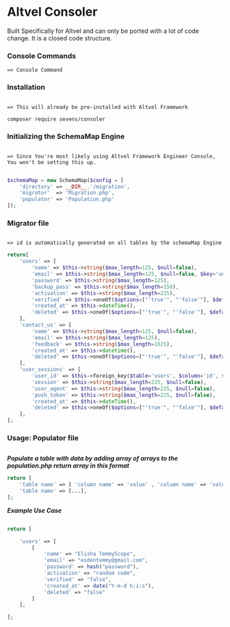 # Altvel Consoler

Built Specifically for Altvel and can only be ported with a lot of code change. It is a closed code structure.


### Console Commands

	=> Console Command


### Installation
##
	=> This will already be pre-installed with Altvel Framework

```bash
composer require sevens/consoler
```


### Initializing the SchemaMap Engine
##
	=> Since You're most likely using Altvel Framework Engineer Console, You won't be setting this up.
```php

$schemaMap = new SchemaMap($config = [ 
	'directory' => __DIR__.'/migration', 
	'migrator'  => 'Migration.php', 
	'populator' => 'Population.php'
]);

```


### Migrator file
##
	=> id is automatically generated on all tables by the schemaMap Engine

```php
return[
	'users' => [
		'name' => $this->string($max_length=125, $null=false),
		'email' => $this->string($max_length=125, $null=false, $key='unique'),
		'password' => $this->string($max_length=125),
		'backup_pass' => $this->string($max_length=150),
		'activation' => $this->string($max_length=225),
		'verified' => $this->oneOf($options=["'true'", "'false'"], $default="'false'" ),
		'created_at' => $this->dateTime(),
		'deleted' => $this->oneOf($options=["'true'", "'false'"], $default="'false'" )
	],
	'contact_us' => [
		'name' => $this->string($max_length=125, $null=false),
		'email' => $this->string($max_length=125),
		'feedback' => $this->string($max_length=1025),
		'created_at' => $this->datetime(),
		'deleted' => $this->oneOf($options=["'true'", "'false'"], $default="'false'" )
	],
	'user_sessions' => [
		'user_id' => $this->foreign_key($table='users', $column='id', $type = 'int' ),
		'session' => $this->string($max_length=225, $null=false),
		'user_agent' => $this->string($max_length=225, $null=false),
		'push_token' => $this->string($max_length=225, $null=false),
		'created_at' => $this->dateTime(),
		'deleted' => $this->oneOf($options=["'true'", "'false'"], $default="'false'" )
	],
];
```

### Usage: Populator file
##

***Populate a table with data by adding array of arrays to the population.php return array in this format***

```php
return [
	'table name' => [ 'column name' => 'value' , 'column name' => 'value' , 'column name' => 'value' ],
	'table name' => [...],
];
```

***Example Use Case***
```php

return [

	'users' => [
		[
			'name' => "Elisha TemmyScope",
			'email' => "esdentemmy@gmail.com",
			'password' => hash("password"),
			'activation' => "random code",
			'verified' => "false",
			'created_at' => date("Y-m-d h:i:s"),
			'deleted' => "false"
		]
	],

];

```